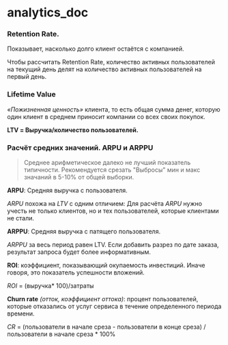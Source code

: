 # analytics_doc

### Retention Rate.

Показывает, насколько долго клиент остаётся с компанией.

Чтобы рассчитать Retention Rate, количество активных пользователей на текущий день делят на количество активных пользователей на первый день.

### Lifetime Value
_«Пожизненная ценность»_ клиента, 
то есть общая сумма денег, которую один клиент в среднем приносит компании со всех своих покупок. 

**LTV = Выручка/количество пользователей.**

### Расчёт средних значений. ARPU и ARPPU

>Среднее арифметическое далеко не лучший показатель типичности. 
>Рекомендуется срезать "Выбросы" мин и макс значаний в 5-10% от общей выборки.


**ARPU**: Средняя выручка с пользователя.

_ARPU_ похожа на _LTV_ с одним отличием: 
  Для расчёта _ARPU_ нужно учесть не только клиентов, но и тех пользователей, которые клиентами не стали. 

**ARPPU**: Средняя выручка с патящего пользователя.

_ARPPU_ за весь период равен LTV. 
  Если добавить разрез по дате заказа, результат запроса будет более информативным.

**ROI**: коэффициент, показывающий окупаемость инвестиций. Иначе говоря, это показатель успешности вложений.

_ROI_ = (выручка* 100)/затраты 

**Churn rate** _(отток, коэффициент оттока)_: процент пользователей, которые отказались от услуг сервиса в течение определенного периода времени.

_CR_ = (пользователи в начале среза - пользователи в конце среза) / пользователи в начале среза * 100%
